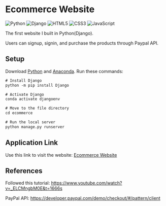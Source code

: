 # Ecommerce Website
![Python](https://img.shields.io/badge/python-3670A0?style=for-the-badge&logo=python&logoColor=ffdd54)
![Django](https://img.shields.io/badge/django-%23092E20.svg?style=for-the-badge&logo=django&logoColor=white)
![HTML5](https://img.shields.io/badge/html5-%23E34F26.svg?style=for-the-badge&logo=html5&logoColor=white)
![CSS3](https://img.shields.io/badge/css3-%231572B6.svg?style=for-the-badge&logo=css3&logoColor=white)
![JavaScript](https://img.shields.io/badge/javascript-%23323330.svg?style=for-the-badge&logo=javascript&logoColor=%23F7DF1E)

The first website I built in Python(Django).

Users can signup, signin, and purchase the products through Paypal API.

## Setup

Download [Python](https://www.python.org/downloads/) and [Anaconda](https://www.anaconda.com/products/distribution).
Run these commands:

```diff
# Install Django
python -m pip install Django

# Activate Django
conda activate djangoenv

# Move to the file directory
cd ecommerce

# Run the local server
python manage.py runserver
```

## Application Link
Use this link to visit the website: [Ecommerce Website](https://ecomweb2022.herokuapp.com/)

## References
Followed this tutorial: https://www.youtube.com/watch?v=_ELCMngbM0E&t=1666s

PayPal API: https://developer.paypal.com/demo/checkout/#/pattern/client

